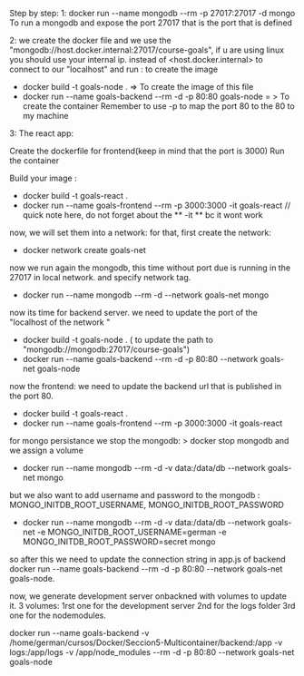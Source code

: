Step by step:
1:
docker run --name mongodb --rm -p 27017:27017 -d mongo
To run a mongodb and expose the port 27017 that is the port that is defined

2:
we create the docker file and we use the "mongodb://host.docker.internal:27017/course-goals", 
if u are using linux you should use your internal ip. instead of <host.docker.internal>
to connect to our "localhost"
and run : to create the image

- docker build -t goals-node . => To create the image of this file
- docker run --name goals-backend --rm -d -p 80:80 goals-node = > To create the container
  Remember to use -p to map the port 80 to the 80 to my machine

3: The react app:

Create the dockerfile for frontend(keep in mind that the port is 3000)
Run the container

Build your image :

- docker build -t goals-react .
- docker run --name goals-frontend --rm -p 3000:3000 -it goals-react // quick note here, do not forget about the ** -it **  bc it wont work 


now, we will set them into a network:
for that, first create the network:


- docker network create goals-net

now we run again the mongodb, this time without port due is running in the 27017 in local network. and specify network tag.

- docker run --name mongodb --rm -d --network goals-net mongo

now its time for backend server.
we need to update the port of the "localhost of the network "
- docker build -t goals-node . ( to update the path to "mongodb://mongodb:27017/course-goals")
- docker run --name goals-backend --rm -d -p 80:80 --network goals-net goals-node

now the frontend:
 we need to update the backend url that is published in the port 80.
- docker build -t goals-react .
- docker run --name goals-frontend --rm -p 3000:3000 -it goals-react 


for mongo persistance 
we stop the mongodb: > docker stop mongodb
and we assign a volume 
- docker run --name mongodb --rm -d -v data:/data/db --network goals-net mongo

but we also want to add username and password to the mongodb :
MONGO_INITDB_ROOT_USERNAME, MONGO_INITDB_ROOT_PASSWORD

- docker run --name mongodb --rm -d -v data:/data/db --network goals-net -e MONGO_INITDB_ROOT_USERNAME=german -e MONGO_INITDB_ROOT_PASSWORD=secret mongo

so after this we need to update the connection string in app.js of backend
docker run --name goals-backend --rm -d -p 80:80 --network goals-net goals-node.


now, we generate development server onbackned with volumes to update it.
3 volumes:
1rst one for the development server
2nd for the logs folder
3rd one for the nodemodules.

docker run --name goals-backend -v /home/german/cursos/Docker/Seccion5-Multicontainer/backend:/app -v logs:/app/logs -v /app/node_modules --rm -d -p 80:80 --network goals-net goals-node

